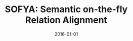 ---
title: "SOFYA: Semantic on-the-fly Relation Alignment"
collection: publications
permalink: /publication/2016-DBLP_conf_edbt_KoutrakiPV16
date: 2016-01-01
venue: "Proceedings of the 19th International Conference on Extending Database Technology, EDBT 2016, Bordeaux, France, March 15-16, 2016, Bordeaux, France, March 15-16, 2016"
---